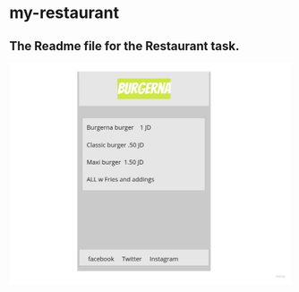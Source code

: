 # my-restaurant
## The Readme file for the Restaurant task.

![](https://github.com/GhaidaMomani/my-restaurant/blob/3763b069d0e8672f42dfeec2b4ae263a3275bcd5/My%20First%20Board.jpg)
